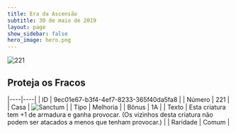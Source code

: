 ```yaml
---
title: Era da Ascensão
subtitle: 30 de maio de 2019
layout: page
show_sidebar: false
hero_image: hero.png
---
```


![221](https://cdn.keyforgegame.com/media/card_front/pt/435_221_PPW89962R7X8_pt.png)

## Proteja os Fracos

|----|----|
| ID | 9ec01e67-b3f4-4ef7-8233-365f40da5fa8 |
| Número | 221 |
| Casa | ![Sanctum](https://archonarcana.com/images/thumb/c/c7/Sanctum.png/22px-Sanctum.png "Santuário") |
| Tipo | Melhoria |
| Bônus | 1A |
| Texto | Esta criatura tem +1 de armadura e ganha provocar. (Os vizinhos desta criatura não podem ser atacados a menos que tenham provocar.) |
| Raridade | Comum |
